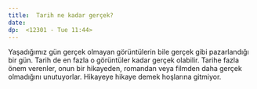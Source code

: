 ```yaml
---
title:  Tarih ne kadar gerçek?
date: 
dp:  <12301 - Tue 11:44>
---
```



Yaşadığımız gün gerçek olmayan görüntülerin bile gerçek gibi
pazarlandığı bir gün. Tarih de en fazla o görüntüler kadar gerçek
olabilir. Tarihe fazla önem verenler, onun bir hikayeden, romandan
veya filmden daha gerçek olmadığını unutuyorlar. Hikayeye hikaye demek
hoşlarına gitmiyor. 

